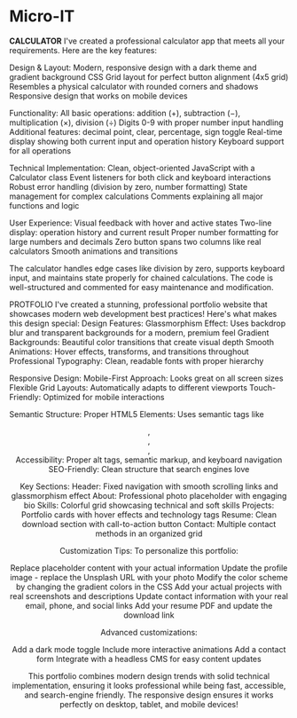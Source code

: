 # Micro-IT
<B>CALCULATOR</B>
I've created a professional calculator app that meets all your requirements. 
Here are the key features:

Design & Layout:
Modern, responsive design with a dark theme and gradient background
CSS Grid layout for perfect button alignment (4x5 grid)
Resembles a physical calculator with rounded corners and shadows
Responsive design that works on mobile devices

Functionality:
All basic operations: addition (+), subtraction (−), multiplication (×), division (÷)
Digits 0-9 with proper number input handling
Additional features: decimal point, clear, percentage, sign toggle
Real-time display showing both current input and operation history
Keyboard support for all operations

Technical Implementation:
Clean, object-oriented JavaScript with a Calculator class
Event listeners for both click and keyboard interactions
Robust error handling (division by zero, number formatting)
State management for complex calculations
Comments explaining all major functions and logic

User Experience:
Visual feedback with hover and active states
Two-line display: operation history and current result
Proper number formatting for large numbers and decimals
Zero button spans two columns like real calculators
Smooth animations and transitions

The calculator handles edge cases like division by zero, supports keyboard input, and maintains state properly for chained calculations. The code is well-structured and commented for easy maintenance and modification.



PROTFOLIO 
I've created a stunning, professional portfolio website that showcases modern web development best practices! 
Here's what makes this design special:
Design Features:
Glassmorphism Effect: Uses backdrop blur and transparent backgrounds for a modern, premium feel
Gradient Backgrounds: Beautiful color transitions that create visual depth
Smooth Animations: Hover effects, transforms, and transitions throughout
Professional Typography: Clean, readable fonts with proper hierarchy

Responsive Design:
Mobile-First Approach: Looks great on all screen sizes
Flexible Grid Layouts: Automatically adapts to different viewports
Touch-Friendly: Optimized for mobile interactions

Semantic Structure:
Proper HTML5 Elements: Uses semantic tags like <header>, <nav>, <main>, <section>
Accessibility: Proper alt tags, semantic markup, and keyboard navigation
SEO-Friendly: Clean structure that search engines love

Key Sections:
Header: Fixed navigation with smooth scrolling links and glassmorphism effect
About: Professional photo placeholder with engaging bio
Skills: Colorful grid showcasing technical and soft skills
Projects: Portfolio cards with hover effects and technology tags
Resume: Clean download section with call-to-action button
Contact: Multiple contact methods in an organized grid

Customization Tips:
To personalize this portfolio:

Replace placeholder content with your actual information
Update the profile image - replace the Unsplash URL with your photo
Modify the color scheme by changing the gradient colors in the CSS
Add your actual projects with real screenshots and descriptions
Update contact information with your real email, phone, and social links
Add your resume PDF and update the download link

Advanced customizations:

Add a dark mode toggle
Include more interactive animations
Add a contact form
Integrate with a headless CMS for easy content updates

This portfolio combines modern design trends with solid technical implementation, ensuring it looks professional while being fast, accessible, and search-engine friendly. The responsive design ensures it works perfectly on desktop, tablet, and mobile devices!
